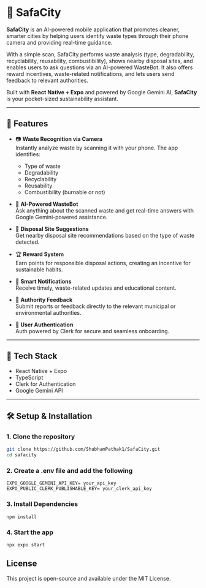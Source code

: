 # 🧹 SafaCity
**SafaCity** is an AI-powered mobile application that promotes cleaner, smarter cities by helping users identify waste types through their phone camera and providing real-time guidance.

With a simple scan, SafaCity performs waste analysis (type, degradability, recyclability, reusability, combustibility), shows nearby disposal sites, and enables users to ask questions via an AI-powered WasteBot. It also offers reward incentives, waste-related notifications, and lets users send feedback to relevant authorities.

Built with **React Native + Expo** and powered by Google Gemini AI, **SafaCity** is your pocket-sized sustainability assistant.

---

## 🚀 Features

- 📷 **Waste Recognition via Camera**  
  Instantly analyze waste by scanning it with your phone. The app identifies:
  - Type of waste  
  - Degradability  
  - Recyclability  
  - Reusability  
  - Combustibility (burnable or not)

- 💬 **AI-Powered WasteBot**  
  Ask anything about the scanned waste and get real-time answers with Google Gemini-powered assistance.

- 📍 **Disposal Site Suggestions**  
  Get nearby disposal site recommendations based on the type of waste detected.

- 🏆 **Reward System**  
  Earn points for responsible disposal actions, creating an incentive for sustainable habits.

- 🔔 **Smart Notifications**  
  Receive timely, waste-related updates and educational content.

- 📝 **Authority Feedback**  
  Submit reports or feedback directly to the relevant municipal or environmental authorities.

- 🔐 **User Authentication**  
  Auth powered by Clerk for secure and seamless onboarding.

---

## 🔧 Tech Stack

- React Native + Expo
- TypeScript
- Clerk for Authentication
- Google Gemini API
---

## 🛠️ Setup & Installation

### 1. Clone the repository

```bash
git clone https://github.com/ShubhamPathak1/SafaCity.git
cd safacity
```

### 2. Create a .env file and add the following
```
EXPO_GOOGLE_GEMINI_API_KEY= your_api_key
EXPO_PUBLIC_CLERK_PUBLISHABLE_KEY= your_clerk_api_key
```

### 3. Install Dependencies
```
npm install
```

### 4. Start the app
```
npx expo start
```

## License
This project is open-source and available under the MIT License.

